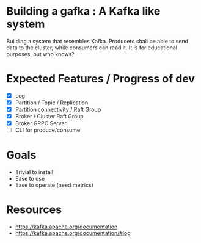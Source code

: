 # Building a gafka : A Kafka like system
Building a system that resembles Kafka. Producers shall be able to send data to the cluster, while consumers can read it.
It is for educational purposes, but who knows?


# Expected Features / Progress of dev
- [x] Log
- [x] Partition / Topic / Replication
- [x] Partition connectivity / Raft Group
- [x] Broker / Cluster Raft Group
- [x] Broker GRPC Server
- [ ] CLI for produce/consume

# Goals
- Trivial to install
- Ease to use
- Ease to operate (need metrics)

















# Resources
- https://kafka.apache.org/documentation
- https://kafka.apache.org/documentation/#log